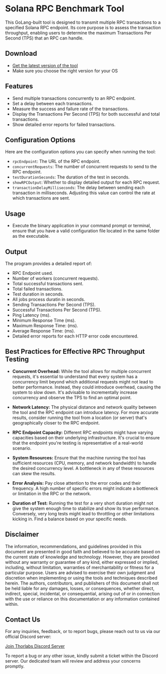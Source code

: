 # Solana RPC Benchmark Tool

This GoLang-built tool is designed to transmit multiple RPC transactions to a specified Solana RPC endpoint. Its core purpose is to assess the transaction throughput, enabling users to determine the maximum Transactions Per Second (TPS) that an RPC can handle.

## Download
-   [Get the latest version of the tool](https://github.com/thorlabsDev/rpc-bencmark/releases)
-   Make sure you choose the right version for your OS

## Features
- Send multiple transactions concurrently to an RPC endpoint.
- Set a delay between each transactions.
- Measure the success and failure rate of the transactions.
- Display the Transactions Per Second (TPS) for both successful and total transactions.
- Show detailed error reports for failed transactions.

## Configuration Options
Here are the configuration options you can specify when running the tool:
- `rpcEndpoint`: The URL of the RPC endpoint.
- `concurrentRequests`: The number of concurrent requests to send to the RPC endpoint.
- `testDurationSeconds`: The duration of the test in seconds.
- `showRPCOutput`: Whether to display detailed output for each RPC request.
- `transactionDelayMilliseconds`: The delay between sending each transaction in milliseconds. Adjusting this value can control the rate at which transactions are sent.

## Usage
- Execute the binary application in your command prompt or terminal, ensure that you have a valid configuration file located in the same folder as the executable.

## Output
The program provides a detailed report of:

- RPC Endpoint used.
- Number of workers (concurrent requests).
- Total successful transactions sent.
- Total failed transactions.
- Test duration in seconds.
- All jobs process duratin in seconds.
- Sending Transactions Per Second (TPS).
- Successful Transactions Per Second (TPS).
- Ping Latency (ms).
- Minimum Response Time (ms).
- Maximum Response Time: (ms).
- Average Response Time: (ms).
- Detailed error reports for each HTTP error code encountered.

## Best Practices for Effective RPC Throughput Testing

- **Concurrent Overhead:** While the tool allows for multiple concurrent requests, it's essential to understand that every system has a concurrency limit beyond which additional requests might not lead to better performance. Instead, they could introduce overhead, causing the system to slow down. It's advisable to incrementally increase concurrency and observe the TPS to find an optimal point.

- **Network Latency:** The physical distance and network quality between the tool and the RPC endpoint can introduce latency. For more accurate results, consider running the tool from a location (or server) that's geographically closer to the RPC endpoint.

- **RPC Endpoint Capacity:** Different RPC endpoints might have varying capacities based on their underlying infrastructure. It's crucial to ensure that the endpoint you're testing is representative of a real-world scenario.

- **System Resources:** Ensure that the machine running the tool has sufficient resources (CPU, memory, and network bandwidth) to handle the desired concurrency level. A bottleneck in any of these resources can skew the results.

- **Error Analysis:** Pay close attention to the error codes and their frequency. A high number of specific errors might indicate a bottleneck or limitation in the RPC or the network.

- **Duration of Test:** Running the test for a very short duration might not give the system enough time to stabilize and show its true performance. Conversely, very long tests might lead to throttling or other limitations kicking in. Find a balance based on your specific needs.


## Disclaimer

  The information, recommendations, and guidelines provided in this document are presented in good faith and believed to be accurate based on the current state of knowledge and technology. However, they are provided without any warranty or guarantee of any kind, either expressed or implied, including, without limitation, warranties of merchantability or fitness for a particular purpose. Users are advised to exercise their own judgment and discretion when implementing or using the tools and techniques described herein. The authors, contributors, and publishers of this document shall not be held liable for any damages, losses, or consequences, whether direct, indirect, special, incidental, or consequential, arising out of or in connection with the use or reliance on this documentation or any information contained within.

## Contact Us

For any inquiries, feedback, or to report bugs, please reach out to us via our official Discord server:

[Join Thorlabs Discord Server](https://discord.gg/thorlabs)

To report a bug or any other issue, kindly submit a ticket within the Discord server. Our dedicated team will review and address your concerns promptly.
